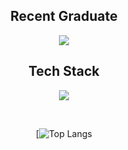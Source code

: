 <h2 align="center">Recent Graduate</h2>

<p align="center">
  <a href="https://skillicons.dev">
    <img src="https://skillicons.dev/icons?i=vscode,git" />
  </a>
</p>

<h2 align="center">Tech Stack</h2>




<p align="center">
  <a href="https://skillicons.dev">
    <img src="https://skillicons.dev/icons?i=ts,js,py,bash,lua,java,c,cpp,php,nodejs,vue,flask,tailwind,html,css,mysql,mongodb,jquery&perline=9" />
  </a>
</p>
<br>


<div align="center">


  
[![Top Langs](https://github-readme-stats.vercel.app/api/top-langs/?username=kaysium&layout=compact)




</div>
